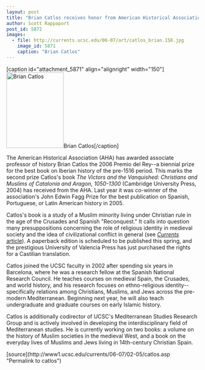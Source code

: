 ```yaml
---
layout: post
title: "Brian Catlos receives honor from American Historical Association"
author: Scott Rappaport
post_id: 5872
images:
  - file: http://currents.ucsc.edu/06-07/art/catlos_brian.150.jpg
    image_id: 5871
    caption: "Brian Catlos"
---
```


[caption id="attachment_5871" align="alignright" width="150"]<a href="http://localhost/mysite/wp-content/uploads/2007/02/catlos_brian.150.jpg"><img class="size-full wp-image-5871" src="http://localhost/mysite/wp-content/uploads/2007/02/catlos_brian.150.jpg" alt="Brian Catlos" width="150" height="198" /></a>Brian Catlos[/caption]
<a name="content" id="content"></a>
<p>
  The American Historical Association (AHA) has awarded associate professor of history Brian Catlos the 2006 Premio del Rey--a biennial prize for the best book on Iberian history of the pre-1516 period. This marks the second prize Catlos's book <i>The Victors and the Vanquished: Christians and Muslims of Catalonia and Aragon, 1050-1300</i> (Cambridge University Press, 2004) has received from the AHA. Last year it was co-winner of the association's John Edwin Fagg Prize for the best publication on Spanish, Portuguese, or Latin American history in 2005.
</p>
<p>
  Catlos's book is a study of a Muslim minority living under Christian rule in the age of the Crusades and Spanish "Reconquest." It calls into question many presuppositions concerning the role of religious identity in medieval society and the idea of civilizational conflict in general (see <a href="http://currents.ucsc.edu/05-06/09-26/catlos.asp"><i>Currents</i> article</a>). A paperback edition is scheduled to be published this spring, and the prestigious University of Valencia Press has just purchased the rights for a Castilian translation.
</p>
<p>
  Catlos joined the UCSC faculty in 2002 after spending six years in Barcelona, where he was a research fellow at the Spanish National Research Council. He teaches courses on medieval Spain, the Crusades, and world history, and his research focuses on ethno-religious identity--specifically relations among Christians, Muslims, and Jews across the pre-modern Mediterranean. Beginning next year, he will also teach undergraduate and graduate courses on early Islamic history.
</p>
<p>
  Catlos is additionally codirector of UCSC's Mediterranean Studies Research Group and is actively involved in developing the interdisciplinary field of Mediterranean studies. He is currently working on two books: a volume on the history of Muslim societies in the medieval West, and a book on the everyday lives of Muslims and Jews living in 14th-century Christian Spain.
</p>
[source](http://www1.ucsc.edu/currents/06-07/02-05/catlos.asp "Permalink to catlos")
